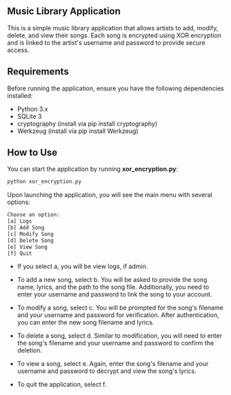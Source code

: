 ## Music Library Application

This is a simple music library application that allows artists to add, modify, delete, and view their songs. Each song is encrypted using XOR encryption and is linked to the artist's username and password to provide secure access.

## Requirements

Before running the application, ensure you have the following dependencies installed:

- Python 3.x
- SQLite 3
- cryptography (install via pip install cryptography)
- Werkzeug (install via pip install Werkzeug)

## How to Use

You can start the application by running **xor_encryption.py**:

```bash
python xor_encryption.py
```

Upon launching the application, you will see the main menu with several options:

```bash
Choose an option:
[a] Logs
[b] Add Song
[c] Modify Song
[d] Delete Song
[e] View Song
[f] Quit
```

- If you select a, you will be view logs, if admin.

- To add a new song, select b. You will be asked to provide the song name, lyrics, and the path to the song file. Additionally, you need to enter your username and password to link the song to your account.

- To modify a song, select c. You will be prompted for the song's filename and your username and password for verification. After authentication, you can enter the new song filename and lyrics.

- To delete a song, select d. Similar to modification, you will need to enter the song's filename and your username and password to confirm the deletion.

- To view a song, select e. Again, enter the song's filename and your username and password to decrypt and view the song's lyrics.

- To quit the application, select f.
